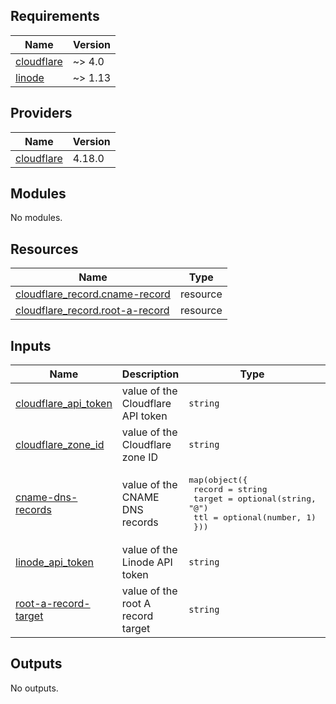 ## Requirements

| Name | Version |
|------|---------|
| <a name="requirement_cloudflare"></a> [cloudflare](#requirement\_cloudflare) | ~> 4.0 |
| <a name="requirement_linode"></a> [linode](#requirement\_linode) | ~> 1.13 |

## Providers

| Name | Version |
|------|---------|
| <a name="provider_cloudflare"></a> [cloudflare](#provider\_cloudflare) | 4.18.0 |

## Modules

No modules.

## Resources

| Name | Type |
|------|------|
| [cloudflare_record.cname-record](https://registry.terraform.io/providers/cloudflare/cloudflare/latest/docs/resources/record) | resource |
| [cloudflare_record.root-a-record](https://registry.terraform.io/providers/cloudflare/cloudflare/latest/docs/resources/record) | resource |

## Inputs

| Name | Description | Type | Default | Required |
|------|-------------|------|---------|:--------:|
| <a name="input_cloudflare_api_token"></a> [cloudflare\_api\_token](#input\_cloudflare\_api\_token) | value of the Cloudflare API token | `string` | `null` | no |
| <a name="input_cloudflare_zone_id"></a> [cloudflare\_zone\_id](#input\_cloudflare\_zone\_id) | value of the Cloudflare zone ID | `string` | `null` | no |
| <a name="input_cname-dns-records"></a> [cname-dns-records](#input\_cname-dns-records) | value of the CNAME DNS records | <pre>map(object({<br>    record = string<br>    target = optional(string, "@")<br>    ttl    = optional(number, 1)<br>  }))</pre> | `{}` | no |
| <a name="input_linode_api_token"></a> [linode\_api\_token](#input\_linode\_api\_token) | value of the Linode API token | `string` | `null` | no |
| <a name="input_root-a-record-target"></a> [root-a-record-target](#input\_root-a-record-target) | value of the root A record target | `string` | `null` | no |

## Outputs

No outputs.